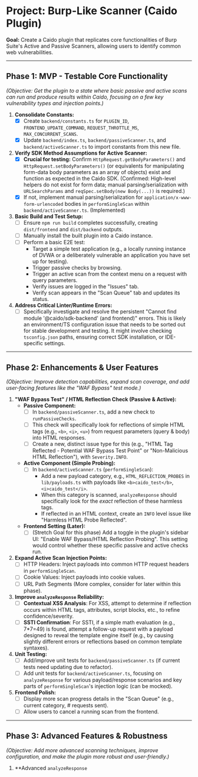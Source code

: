# Project: Burp-Like Scanner (Caido Plugin)

**Goal:** Create a Caido plugin that replicates core functionalities of Burp Suite's Active and Passive Scanners, allowing users to identify common web vulnerabilities.

---

## Phase 1: MVP - Testable Core Functionality

*(Objective: Get the plugin to a state where basic passive and active scans can run and produce results within Caido, focusing on a few key vulnerability types and injection points.)*

1.  **Consolidate Constants:**
    *   [x] Create `backend/constants.ts` for `PLUGIN_ID`, `FRONTEND_UPDATE_COMMAND`, `REQUEST_THROTTLE_MS`, `MAX_CONCURRENT_SCANS`.
    *   [x] Update `backend/index.ts`, `backend/passiveScanner.ts`, and `backend/activeScanner.ts` to import constants from this new file.
2.  **Verify SDK Method Assumptions for Active Scanner:**
    *   [x] **Crucial for testing:** Confirm `HttpRequest.getBodyParameters()` and `HttpRequest.setBodyParameters()` (or equivalents for manipulating form-data body parameters as an array of objects) exist and function as expected in the Caido SDK. (Confirmed: High-level helpers do not exist for form data; manual parsing/serialization with `URLSearchParams` and `reqSpec.setBody(new Body(...))` is required.)
    *   [x] If not, implement manual parsing/serialization for `application/x-www-form-urlencoded` bodies in `performSingleScan` within `backend/activeScanner.ts`. (Implemented)
3.  **Basic Build and Test Setup:**
    *   [ ] Ensure `npm run build` completes successfully, creating `dist/frontend` and `dist/backend` outputs.
    *   [ ] Manually install the built plugin into a Caido instance.
    *   [ ] Perform a basic E2E test:
        *   Target a simple test application (e.g., a locally running instance of DVWA or a deliberately vulnerable an application you have set up for testing).
        *   Trigger passive checks by browsing.
        *   Trigger an active scan from the context menu on a request with query parameters.
        *   Verify issues are logged in the "Issues" tab.
        *   Verify scan appears in the "Scan Queue" tab and updates its status.
4.  **Address Critical Linter/Runtime Errors:**
    *   [ ] Specifically investigate and resolve the persistent "Cannot find module '@caido/sdk-backend' (and frontend)" errors. This is likely an environment/TS configuration issue that needs to be sorted out for stable development and testing. It might involve checking `tsconfig.json` paths, ensuring correct SDK installation, or IDE-specific settings.

---

## Phase 2: Enhancements & User Features

*(Objective: Improve detection capabilities, expand scan coverage, and add user-facing features like the "WAF Bypass" test mode.)*

1.  **"WAF Bypass Test" / HTML Reflection Check (Passive & Active):**
    *   **Passive Component:**
        *   [ ] In `backend/passiveScanner.ts`, add a new check to `runPassiveChecks`.
        *   [ ] This check will specifically look for reflections of simple HTML tags (e.g., `<b>`, `<i>`, `<u>`) from request parameters (query & body) into HTML responses.
        *   [ ] Create a new, distinct issue type for this (e.g., "HTML Tag Reflected - Potential WAF Bypass Test Point" or "Non-Malicious HTML Reflection"), with `Severity.INFO`.
    *   **Active Component (Simple Probing):**
        *   [ ] In `backend/activeScanner.ts` (`performSingleScan`):
            *   Add a new payload category, e.g., `HTML_REFLECTION_PROBES` in `lib/payloads.ts` with payloads like `<b>caido_test</b>`, `<i>caido_test</i>`.
            *   When this category is scanned, `analyzeResponse` should specifically look for the *exact* reflection of these harmless tags.
            *   If reflected in an HTML context, create an `INFO` level issue like "Harmless HTML Probe Reflected".
    *   **Frontend Setting (Later):**
        *   [ ] (Stretch Goal for this phase) Add a toggle in the plugin's sidebar UI: "Enable WAF Bypass/HTML Reflection Probing". This setting would control whether these specific passive and active checks run.
2.  **Expand Active Scan Injection Points:**
    *   [ ] HTTP Headers: Inject payloads into common HTTP request headers in `performSingleScan`.
    *   [ ] Cookie Values: Inject payloads into cookie values.
    *   [ ] URL Path Segments (More complex, consider for later within this phase).
3.  **Improve `analyzeResponse` Reliability:**
    *   [ ] **Contextual XSS Analysis**: For XSS, attempt to determine if reflection occurs within HTML tags, attributes, script blocks, etc., to refine confidence/severity.
    *   [ ] **SSTI Confirmation**: For SSTI, if a simple math evaluation (e.g., 7*7=49) is found, attempt a follow-up request with a payload designed to reveal the template engine itself (e.g., by causing slightly different errors or reflections based on common template syntaxes).
4.  **Unit Testing:**
    *   [ ] Add/improve unit tests for `backend/passiveScanner.ts` (if current tests need updating due to refactor).
    *   [ ] Add unit tests for `backend/activeScanner.ts`, focusing on `analyzeResponse` for various payload/response scenarios and key parts of `performSingleScan`'s injection logic (can be mocked).
5.  **Frontend Polish:**
    *   [ ] Display more scan progress details in the "Scan Queue" (e.g., current category, # requests sent).
    *   [ ] Allow users to cancel a running scan from the frontend.

---

## Phase 3: Advanced Features & Robustness

*(Objective: Add more advanced scanning techniques, improve configuration, and make the plugin more robust and user-friendly.)*

1.  **Advanced `analyzeResponse`